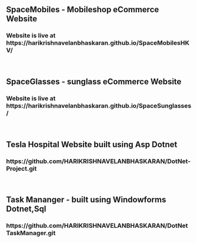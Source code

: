 <h2>SpaceMobiles - Mobileshop eCommerce Website</h2>
<h3>Website is live at https://harikrishnavelanbhaskaran.github.io/SpaceMobilesHKV/</h3><br>
<h2>SpaceGlasses - sunglass eCommerce Website</h2>
<h3>Website is live at https://harikrishnavelanbhaskaran.github.io/SpaceSunglasses/</h3><br>
<h2>Tesla Hospital Website built using Asp Dotnet</h2>
<h3>https://github.com/HARIKRISHNAVELANBHASKARAN/DotNet-Project.git</h3><br>
<h2>Task Mananger - built using Windowforms Dotnet,Sql</h2>
<h3>https://github.com/HARIKRISHNAVELANBHASKARAN/DotNetTaskManager.git</h3><br>


